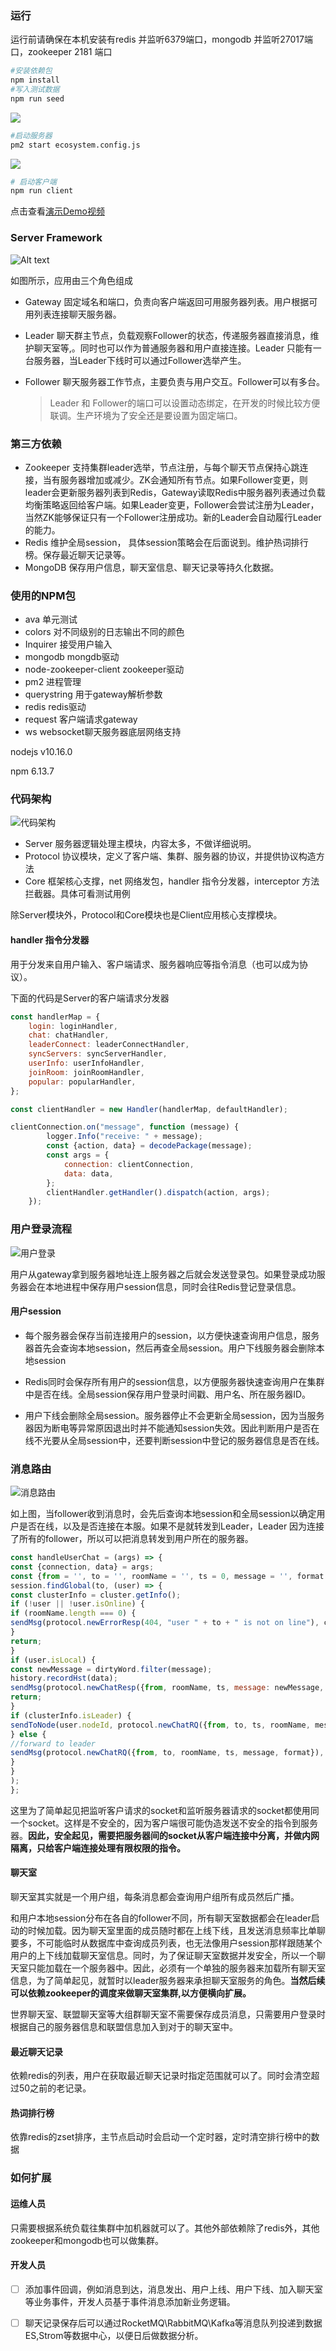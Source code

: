 ### 运行

运行前请确保在本机安装有redis 并监听6379端口，mongodb 并监听27017端口，zookeeper 2181 端口

```bash
#安装依赖包
npm install 
#写入测试数据
npm run seed
```


![](http://gary-public.oss-cn-chengdu.aliyuncs.com/cc-chat/seed.png?OSSAccessKeyId=LTAI4FqDKcXJ4YjuV1yrLo8g&Expires=1608277856&Signature=7wIbetdhsGSX3skS5799FHnR7SI%3D)



```bash
#启动服务器
pm2 start ecosystem.config.js
```



![](http://gary-public.oss-cn-chengdu.aliyuncs.com/cc-chat/pm2-start.png?OSSAccessKeyId=LTAI4FqDKcXJ4YjuV1yrLo8g&Expires=1584943801&Signature=CY8TCVlvDMdHms7pjEy9iu4pMjw%3D)



```bash
# 启动客户端
npm run client
```



点击查看[演示Demo视频](https://share.weiyun.com/5WNH8eq)



### Server Framework

![Alt text](http://assets.processon.com/chart_image/5e4fc9cde4b069f82a0ad054.png)

如图所示，应用由三个角色组成

*   Gateway 固定域名和端口，负责向客户端返回可用服务器列表。用户根据可用列表连接聊天服务器。
*   Leader  聊天群主节点，负载观察Follower的状态，传递服务器直接消息，维护聊天室等,。同时也可以作为普通服务器和用户直接连接。Leader 只能有一台服务器，当Leader下线时可以通过Follower选举产生。
*   Follower 聊天服务器工作节点，主要负责与用户交互。Follower可以有多台。

    > Leader 和 Follower的端口可以设置动态绑定，在开发的时候比较方便联调。生产环境为了安全还是要设置为固定端口。

### 第三方依赖

* Zookeeper 支持集群leader选举，节点注册，与每个聊天节点保持心跳连接，当有服务器增加或减少。ZK会通知所有节点。如果Follower变更，则leader会更新服务器列表到Redis，Gateway读取Redis中服务器列表通过负载均衡策略返回给客户端。如果Leader变更，Follower会尝试注册为Leader，当然ZK能够保证只有一个Follower注册成功。新的Leader会自动履行Leader的能力。
* Redis 维护全局session， 具体session策略会在后面说到。维护热词排行榜。保存最近聊天记录等。
* MongoDB 保存用户信息，聊天室信息、聊天记录等持久化数据。

### 使用的NPM包

- ava 单元测试
- colors 对不同级别的日志输出不同的颜色
- Inquirer 接受用户输入
- mongodb mongdb驱动
- node-zookeeper-client zookeeper驱动
- pm2 进程管理
- querystring 用于gateway解析参数
- redis redis驱动
- request 客户端请求gateway
- ws websocket聊天服务器底层网络支持

nodejs v10.16.0

npm 6.13.7

### 代码架构



![代码架构](http://assets.processon.com/chart_image/5e4fd490e4b069f82a0adea0.png)

* Server 服务器逻辑处理主模块，内容太多，不做详细说明。
* Protocol 协议模块，定义了客户端、集群、服务器的协议，并提供协议构造方法
* Core 框架核心支撑，net 网络发包，handler 指令分发器，interceptor 方法拦截器。具体可看测试用例



除Server模块外，Protocol和Core模块也是Client应用核心支撑模块。



#### handler 指令分发器



用于分发来自用户输入、客户端请求、服务器响应等指令消息（也可以成为协议）。

下面的代码是Server的客户端请求分发器

```javascript
const handlerMap = {
    login: loginHandler,
    chat: chatHandler,
    leaderConnect: leaderConnectHandler,
    syncServers: syncServerHandler,
    userInfo: userInfoHandler,
    joinRoom: joinRoomHandler,
    popular: popularHandler,
};

const clientHandler = new Handler(handlerMap, defaultHandler);

clientConnection.on("message", function (message) {
        logger.Info("receive: " + message);
        const {action, data} = decodePackage(message);
        const args = {
            connection: clientConnection,
            data: data,
        };
        clientHandler.getHandler().dispatch(action, args);
    });
```



### 用户登录流程



![用户登录](http://assets.processon.com/chart_image/5e4fd972e4b0c037b5f8acc6.png)

用户从gateway拿到服务器地址连上服务器之后就会发送登录包。如果登录成功服务器会在本地进程中保存用户session信息，同时会往Redis登记登录信息。

#### 用户session

* 每个服务器会保存当前连接用户的session，以方便快速查询用户信息，服务器首先会查询本地session，然后再查全局session。用户下线服务器会删除本地session

* Redis同时会保存所有用户的session信息，以方便服务器快速查询用户在集群中是否在线。全局session保存用户登录时间戳、用户名、所在服务器ID。

* 用户下线会删除全局session。服务器停止不会更新全局session，因为当服务器因为断电等异常原因退出时并不能通知session失效。因此判断用户是否在线不光要从全局session中，还要判断session中登记的服务器信息是否在线。



### 消息路由

![消息路由](http://assets.processon.com/chart_image/5e4fdedae4b0cb56daa1b17f.png)

如上图，当follower收到消息时，会先后查询本地session和全局session以确定用户是否在线，以及是否连接在本服。如果不是就转发到Leader，Leader 因为连接了所有的follower，所以可以把消息转发到用户所在的服务器。



```javascript
const handleUserChat = (args) => {
const {connection, data} = args;
const {from = '', to = '', roomName = '', ts = 0, message = '', format = 'text'} = data;
session.findGlobal(to, (user) => {
const clusterInfo = cluster.getInfo();
if (!user || !user.isOnline) {
if (roomName.length === 0) {
sendMsg(protocol.newErrorResp(404, "user " + to + " is not on line"), connection);
}
return;
}
if (user.isLocal) {
const newMessage = dirtyWord.filter(message);
history.recordHst(data);
sendMsg(protocol.newChatResp({from, roomName, ts, message: newMessage, format}), user.connection);
return;
}
if (clusterInfo.isLeader) {
sendToNode(user.nodeId, protocol.newChatRQ({from, to, ts, roomName, message, format}));
} else {
//forward to leader
sendMsg(protocol.newChatRQ({from, to, roomName, ts, message, format}), cluster.getLeader().connection);
}
}
);
};
```



这里为了简单起见把监听客户请求的socket和监听服务器请求的socket都使用同一个socket。这样是不安全的，因为客户端很可能伪造发送不安全的指令到服务器。**因此，安全起见，需要把服务器间的socket从客户端连接中分离，并做内网隔离，只给客户端连接处理有限权限的指令。**

#### 聊天室



聊天室其实就是一个用户组，每条消息都会查询用户组所有成员然后广播。

和用户本地session分布在各自的follower不同，所有聊天室数据都会在leader启动的时候加载。因为聊天室里面的成员随时都在上线下线，且发送消息频率比单聊要多，不可能临时从数据库中查询成员列表，也无法像用户session那样跟随某个用户的上下线加载聊天室信息。同时，为了保证聊天室数据并发安全，所以一个聊天室只能加载在一个服务器中。因此，必须有一个单独的服务器来加载所有聊天室信息，为了简单起见，就暂时以leader服务器来承担聊天室服务的角色。**当然后续可以依赖zookeeper的调度来做聊天室集群,以方便横向扩展。**



世界聊天室、联盟聊天室等大组群聊天室不需要保存成员消息，只需要用户登录时根据自己的服务器信息和联盟信息加入到对于的聊天室中。



#### 最近聊天记录

依赖redis的列表，用户在获取最近聊天记录时指定范围就可以了。同时会清空超过50之前的老记录。

#### 热词排行榜

依靠redis的zset排序，主节点启动时会启动一个定时器，定时清空排行榜中的数据

### 如何扩展

#### 运维人员

只需要根据系统负载往集群中加机器就可以了。其他外部依赖除了redis外，其他zookeeper和mongodb也可以做集群。

#### 开发人员

- [ ] 添加事件回调，例如消息到达，消息发出、用户上线、用户下线、加入聊天室等业务事件，开发人员基于事件消息添加新业务逻辑。
- [ ] 聊天记录保存后可以通过RocketMQ\RabbitMQ\Kafka等消息队列投递到数据ES,Strom等数据中心，以便日后做数据分析。











